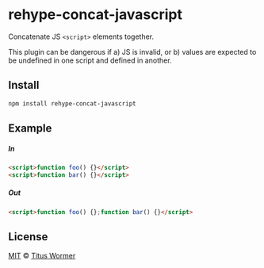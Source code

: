 <!--This file is generated by `build-packages.js`-->

# rehype-concat-javascript

Concatenate JS `<script>` elements together.

This plugin can be dangerous if a) JS is invalid,
or b) values are expected to be undefined in one script
and defined in another.

## Install

```sh
npm install rehype-concat-javascript
```

## Example

##### In

```html
<script>function foo() {}</script>
<script>function bar() {}</script>
```

##### Out

```html
<script>function foo() {};function bar() {}</script>
```

## License

[MIT](https://github.com/rehypejs/rehype-minify/blob/master/LICENSE) © [Titus Wormer](http://wooorm.com)
